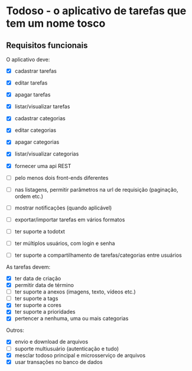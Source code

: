 # Todoso - o aplicativo de tarefas que tem um nome tosco

## Requisitos funcionais

O aplicativo deve:

- [x] cadastrar tarefas
- [x] editar tarefas
- [x] apagar tarefas
- [x] listar/visualizar tarefas

- [x] cadastrar categorias
- [x] editar categorias
- [x] apagar categorias
- [x] listar/visualizar categorias

- [x] fornecer uma api REST
- [ ] pelo menos dois front-ends diferentes
- [ ] nas listagens, permitir parâmetros na url de requisição (paginação, ordem etc.)

- [ ] mostrar notificações (quando aplicável)
- [ ] exportar/importar tarefas em vários formatos
- [ ] ter suporte a todotxt
- [ ] ter múltiplos usuários, com login e senha
- [ ] ter suporte a compartilhamento de tarefas/categorias entre usuários

As tarefas devem:

- [x] ter data de criação
- [x] permitir data de término
- [ ] ter suporte a anexos (imagens, texto, vídeos etc.)
- [ ] ter suporte a tags
- [x] ter suporte a cores
- [x] ter suporte a prioridades
- [x] pertencer a nenhuma, uma ou mais categorias

Outros:
- [x] envio e download de arquivos
- [ ] suporte multiusuário (autenticação e tudo)
- [x] mesclar todoso principal e microsserviço de arquivos
- [x] usar transações no banco de dados

